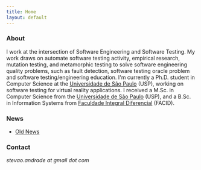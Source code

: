```yaml
---
title: Home
layout: default
---
```


### About
I work at the intersection of Software Engineering and Software Testing. My work draws on automate software testing activity, empirical research, mutation testing, and metamorphic testing to solve software engineering quality problems, such as fault detection, software testing oracle problem and software testing/engineering education. I'm currently a Ph.D. student in Computer Science at the [Universidade de São Paulo](https://www.usp.br) (USP), working on software testing for virtual reality applications. I received a M.Sc. in Computer Science from the [Universidade de São Paulo](https://www.usp.br) (USP), and a B.Sc. in Information Systems from [Faculdade Integral Diferencial](https://www.wyden.com.br/unifacid) (FACID).


### News

- [Old News](news.html)

### Contact
*stevao.andrade at gmail dot com*